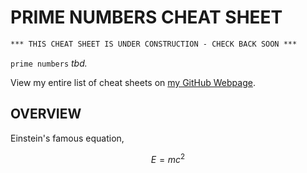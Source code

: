 # PRIME NUMBERS CHEAT SHEET

```txt
*** THIS CHEAT SHEET IS UNDER CONSTRUCTION - CHECK BACK SOON ***
```

`prime numbers` _tbd._

View my entire list of cheat sheets on
[my GitHub Webpage](https://jeffdecola.github.io/my-cheat-sheets/).

## OVERVIEW

Einstein's famous equation,

$$
E=mc^2
$$
